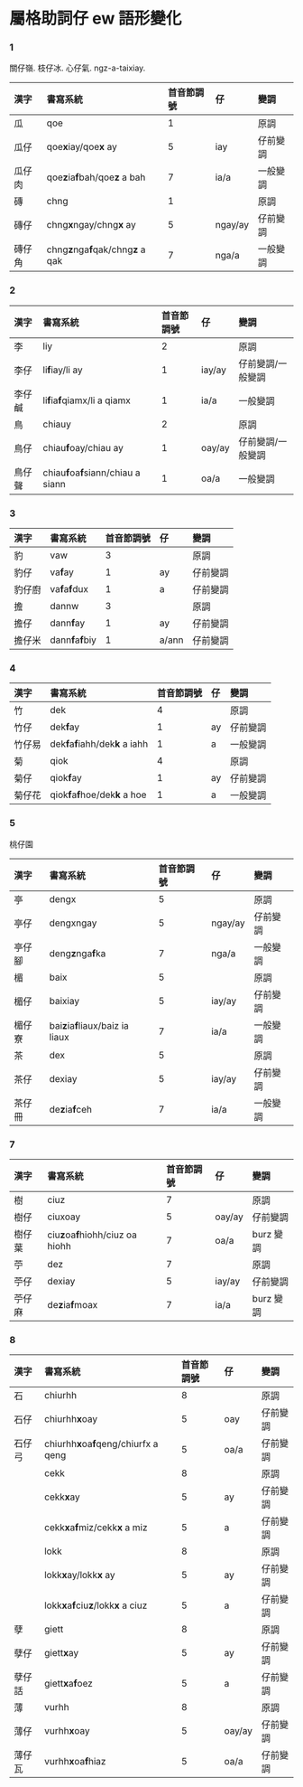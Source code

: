 # 屬格助詞仔 ew 語形變化

### 1

關仔嶺. 枝仔冰. 心仔氣. ngz-a-taixiay.

| 漢字 | 書寫系統 | 首音節調號 | 仔 | 變調 |
| :--- | :--- | :--- | :--- | :--- |
| 瓜 | qoe | 1 | | 原調 |
| 瓜仔 | qoe**x**iay/qoe**x** ay | 5 | iay | 仔前變調 |
| 瓜仔肉 | qoe**z**ia**f**bah/qoe**z** a bah | 7 | ia/a | 一般變調 |
| 磚 | chng | 1 | | 原調 |
| 磚仔 | chng**x**ngay/chng**x** ay | 5 | ngay/ay | 仔前變調 |
| 磚仔角 | chng**z**nga**f**qak/chng**z** a qak | 7 | nga/a | 一般變調 |

### 2

| 漢字 | 書寫系統 | 首音節調號 | 仔 | 變調 |
| :--- | :--- | :--- | :--- | :--- |
| 李 | liy | 2 | | 原調 |
| 李仔 | li**f**iay/li ay | 1 | iay/ay | 仔前變調/一般變調 |
| 李仔鹹 | li**f**ia**f**qiamx/li a qiamx | 1 | ia/a | 一般變調 |
| 鳥 | chiauy | 2 | | 原調 |
| 鳥仔 | chiau**f**oay/chiau ay | 1 | oay/ay | 仔前變調/一般變調 |
| 鳥仔聲 | chiau**f**oa**f**siann/chiau a siann | 1 | oa/a | 一般變調 |

### 3

| 漢字 | 書寫系統 | 首音節調號 | 仔 | 變調 |
| :--- | :--- | :--- | :--- | :--- |
| 豹 | vaw | 3 || 原調 |
| 豹仔 | va**f**ay | 1 | ay | 仔前變調 |
| 豹仔廚 | va**f**a**f**dux | 1 | a | 仔前變調 |
| 擔 | dannw | 3 || 原調 |
| 擔仔 | dann**f**ay | 1 | ay | 仔前變調 |
| 擔仔米 | dann**f**a**f**biy | 1 | a/ann | 仔前變調 |

### 4

| 漢字 | 書寫系統 | 首音節調號 | 仔 | 變調 |
| :--- | :--- | :--- | :--- | :--- |
| 竹 | dek | 4 | | 原調 |
| 竹仔 | dek**f**ay | 1 | ay | 仔前變調 |
| 竹仔易 | dek**f**a**f**iahh/dek**k** a iahh | 1 | a | 一般變調 |
| 菊 | qiok | 4 | | 原調 |
| 菊仔 | qiok**f**ay | 1 | ay | 仔前變調 |
| 菊仔花 | qiok**f**a**f**hoe/dek**k** a hoe | 1 | a | 一般變調 |

### 5

桃仔園

| 漢字 | 書寫系統 | 首音節調號 | 仔 | 變調 |
| :--- | :--- | :--- | :--- | :--- |
| 亭 | dengx | 5 | | 原調 |
| 亭仔 | dengxngay | 5 | ngay/ay | 仔前變調 |
| 亭仔腳 | deng**z**nga**f**ka | 7 | nga/a | 一般變調 |
| 楣 | baix | 5 | | 原調 |
| 楣仔 | baixiay | 5 | iay/ay | 仔前變調 |
| 楣仔寮 | bai**z**ia**f**liaux/baiz ia liaux | 7 | ia/a | 一般變調 |
| 茶 | dex | 5 | | 原調 |
| 茶仔 | dexiay | 5 | iay/ay | 仔前變調 |
| 茶仔冊 | de**z**ia**f**ceh | 7 | ia/a | 一般變調 |

### 7

| 漢字 | 書寫系統 | 首音節調號 | 仔 | 變調 |
| :--- | :--- | :--- | :--- | :--- |
| 樹 | ciuz | 7 || 原調 |
| 樹仔 | ciuxoay | 5 | oay/ay | 仔前變調 |
| 樹仔葉 | ciu**z**oa**f**hiohh/ciuz oa hiohh | 7 | oa/a | burz 變調 |
| 苧 | dez | 7 || 原調 |
| 苧仔 | dexiay | 5 | iay/ay | 仔前變調 |
| 苧仔麻 | de**z**ia**f**moax | 7 | ia/a | burz 變調 |

### 8

| 漢字 | 書寫系統 | 首音節調號 | 仔 | 變調 |
| :--- | :--- | :--- | :--- | :--- |
| 石 | chiurhh | 8 | | 原調 |
| 石仔 | chiurhh**x**oay | 5 | oay | 仔前變調 |
| 石仔弓 | chiurhh**x**oa**f**qeng/chiurfx a qeng | 5 | oa/a | 仔前變調 |
| | cekk | 8 | | 原調 |
| | cekk**x**ay | 5 | ay | 仔前變調 |
| | cekk**x**a**f**miz/cekk**x** a miz | 5 | a | 仔前變調 |
| | lokk | 8 | | 原調 |
| | lokk**x**ay/lokk**x** ay | 5 | ay | 仔前變調 |
| | lokk**x**a**f**ciu**z**/lokk**x** a ciuz | 5 | a | 仔前變調 |
| 孽 | giett | 8 || 原調 |
| 孽仔 | giett**x**ay | 5 | ay | 仔前變調 |
| 孽仔話 | giett**x**a**f**oez | 5 | a | 仔前變調 |
| 薄 | vurhh | 8 || 原調 |
| 薄仔 | vurhh**x**oay | 5 | oay/ay | 仔前變調 |
| 薄仔瓦 | vurhh**x**oa**f**hiaz | 5 | oa/a | 仔前變調 |
